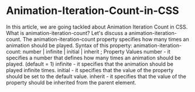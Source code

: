 # Animation-Iteration-Count-in-CSS
In this article, we are going tackled about Animation Iteration Count in CSS. What is animation-iteration-count?  Let's discuss a animation-iteration-count.  The animation-iteration-count property specifies how many times an animation should be played.  Syntax of this property:  animation-iteration-count: number | infinite | initial | inherit ;  Property Values  number - it specifies a number that defines how many times an animation should be played. (default = 1)  infinite - it specifies that the animation should be played infinite times.  initial - it specifies that the value of the property should be set to the default value.  inherit - it specifies that the value of the property should be inherited from the parent element.
